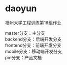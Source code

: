# daoyun
福州大学工程训练第19组作业  

master分支：主分支  
backend分支：后端开发分支  
frontend分支：前端开发分支  
mobile分支：移动端开发分支  
pm分支：产品文档
